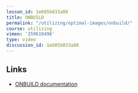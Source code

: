 ```yaml
---
lesson_id: 1e685b033a08
title: ONBUILD
permalink: "/utilizing/optimal-images/onbuild/"
course: utilizing
vimeo: '259610498'
type: video
discussion_id: 1e685b033a08
---
```


## Links
* [ONBUILD documentation](https://docs.docker.com/engine/reference/builder/#onbuild)
